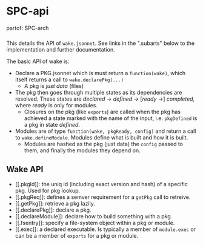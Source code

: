 # SPC-api
partof: SPC-arch
###

This details the API of `wake.jsonnet`. See links in the ".subarts" below to
the implementation and further documentation.

The basic API of wake is:
- Declare a PKG.jsonnet which is must return a `function(wake)`, which itself returns
  a call to `wake.declarePkg(...)`
    - A pkg is _just data_ (files)
- The pkg then goes through multiple states as its dependencies are resolved.
  These states are _declared_ -> _defined_ -> [_ready_ ->] _completed_, where
  _ready_ is only for modules.
  - Closures on the pkg (like `exports`) are called when the pkg has achieved a
    state marked with the name of the input, i.e. `pkgDefined` is a pkg in
    state _defined_.
- Modules are of type `function(wake, pkgReady, config)` and return a call to
  `wake.defineModule`. Modules define what is built and how it is built.
  - Modules are hashed as the pkg (just data) the `config` passed to them, and
    finally the modules they depend on.

## Wake API

- [[.pkgId]]: the uniq id (including exact version and hash) of a specific
  pkg. Used for pkg lookup.
- [[.pkgReq]]: defines a semver requirement for a `getPkg` call to retreive.
- [[.getPkg]]: retrieve a pkg lazily.
- [[.declarePkg]]: declare a pkg.
- [[.declareModule]]: declare how to build something with a pkg.
- [[.fsentry]]: specify a file-system object within a pkg or module.
- [[.exec]]: a declared executable. Is typically a member of `module.exec`
  or can be a member of `exports` for a pkg or module.
